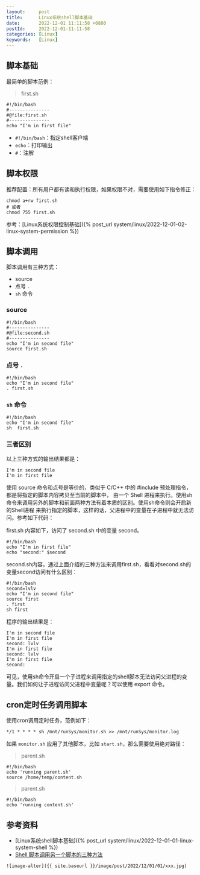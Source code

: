 ```yaml
---
layout:     post
title:      Linux系统shell脚本基础
date:       2022-12-01 11:11:58 +0800
postId:     2022-12-01-11-11-58
categories: [Linux]
keywords:   [Linux]
---
```


## 脚本基础
最简单的脚本范例：

> first.sh

```shell
#!/bin/bash
#---------------
#@file:first.sh
#---------------
echo "I'm in first file"
```
* `#!/bin/bash`：指定shell客户端
* `echo`：打印输出
* `#`：注解

## 脚本权限
推荐配置：所有用户都有读和执行权限，如果权限不对，需要使用如下指令修正：
```shell
chmod a+rw first.sh
# 或者
chmod 755 first.sh
```
参考：[Linux系统权限控制基础]({% post_url system/linux/2022-12-01-02-linux-system-permission %})

## 脚本调用
脚本调用有三种方式：
* source
* 点号 `.`
* `sh` 命令

### source


```shell
#!/bin/bash
#---------------
#@file:second.sh
#---------------
echo "I'm in second file"
source first.sh
```

### 点号 `.`
```shell
#!/bin/bash
echo "I'm in second file"
. first.sh
```

### `sh` 命令
```shell
#!/bin/bash
echo "I'm in second file"
sh  first.sh
```

### 三者区别
以上三种方式的输出结果都是：
```
I'm in second file
I'm in first file
```

使用 source 命令和点号是等价的，类似于 C/C++ 中的 #include 预处理指令，都是将指定的脚本内容拷贝至当前的脚本中，
由一个 Shell 进程来执行。使用sh命令来调用另外的脚本和前面两种方法有着本质的区别。使用sh命令则会开启新的Shell进程
来执行指定的脚本，这样的话，父进程中的变量在子进程中就无法访问。参考如下代码：

first.sh 内容如下，访问了 second.sh 中的变量 second。

```shell
#!/bin/bash
echo "I'm in first file"
echo "second:" $second
```
second.sh内容，通过上面介绍的三种方法来调用first.sh，看看对second.sh的变量second访问有什么区别：
```shell
#!/bin/bash
second=lvlv
echo "I'm in second file"
source first
. first
sh first
```
程序的输出结果是：
```
I'm in second file
I'm in first file
second: lvlv
I'm in first file
second: lvlv
I'm in first file
second:
```
可见，使用sh命令开启一个子进程来调用指定的shell脚本无法访问父进程的变量。我们如何让子进程访问父进程中变量呢？可以使用 export 命令。

## cron定时任务调用脚本
使用cron调用定时任务，范例如下：
```shell
*/1 * * * * sh /mnt/runSys/monitor.sh >> /mnt/runSys/monitor.log
```
如果 `monitor.sh` 应用了其他脚本，比如 `start.sh`，那么需要使用绝对路径：

> parent.sh

```shell
#!/bin/bash
echo 'running parent.sh'
source /home/temp/content.sh
```

> parent.sh

```shell
#!/bin/bash
echo 'running content.sh'
```

## 参考资料
* [Linux系统shell脚本基础]({% post_url system/linux/2022-12-01-01-linux-system-shell %})
* [Shell 脚本调用另一个脚本的三种方法](https://blog.csdn.net/k346k346/article/details/86751705)

```
![image-alter]({{ site.baseurl }}/image/post/2022/12/01/01/xxx.jpg)
```
